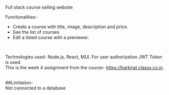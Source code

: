 Full stack course selling website <br/>

Functionalities- <br/>
- Create a course with title, image, description and price. <br/>
- See the list of courses <br/>
- Edit a listed course with a previewer. <br/>

<br/>

Technologies used- Node.js, React, MUI. For user authorization JWT Token is used. <br/>
This is the week 4 assignment from the course- https://harkirat.classx.co.in. 

<br/>
##Limitation-
<br/>
Not connected to a database
